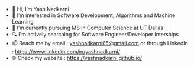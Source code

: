 - 👋 Hi, I’m Yash Nadkarni
- 👀 I’m interested in Software Development, Algorithms and Machine Learning
- 🌱 I’m currently pursuing MS in Computer Science at UT Dallas
- 🔍 I'm actively searching for Software Engineer/Developer Interships
- 📫 Reach me by email : yashnadkarni65@gmail.com or through LinkedIn : https://www.linkedin.com/in/yashnadkarni/
- 🌐 Check my website : https://yashnadkarni.github.io/

<!---
yashnadkarni/yashnadkarni is a ✨ special ✨ repository because its `README.md` (this file) appears on your GitHub profile.
You can click the Preview link to take a look at your changes.
--->
